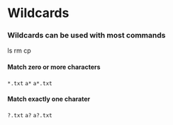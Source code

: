# Wildcards
### Wildcards can be used with most commands
 ls
 rm
 cp

#### Match zero or more characters
`*.txt`
`a*`
`a*.txt`
#### Match exactly one charater
`?.txt`
`a?`
`a?.txt`